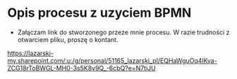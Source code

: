 # Opis procesu z uzyciem BPMN

* Załączam link do stworzonego przeze mnie procesu. W razie trudności z otwarciem pliku, proszę o kontant.

https://lazarski-my.sharepoint.com/:u:/g/personal/51165_lazarski_pl/EQHaWguOq4lKva-ZCG18rToBWGL-MH0-3s5K8v9Q_-6cbQ?e=N7tiJU